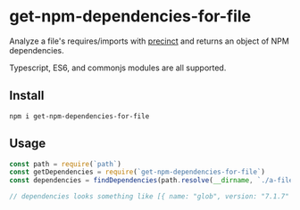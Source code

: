 # get-npm-dependencies-for-file

Analyze a file's requires/imports with [precinct](https://github.com/dependents/node-precinct) and returns an object of NPM dependencies.

Typescript, ES6, and commonjs modules are all supported.

## Install

`npm i get-npm-dependencies-for-file`

## Usage

```js
const path = require(`path`)
const getDependencies = require(`get-npm-dependencies-for-file`)
const dependencies = findDependencies(path.resolve(__dirname, `./a-file.js`))

// dependencies looks something like [{ name: "glob", version: "7.1.7" }]
```

